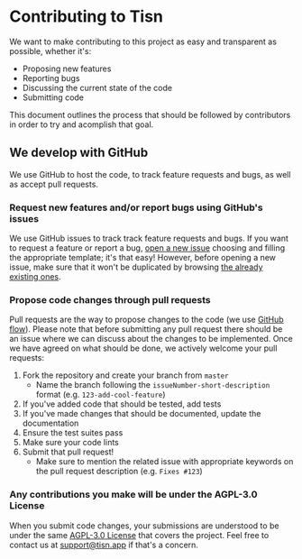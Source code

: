 # Contributing to Tisn

We want to make contributing to this project as easy and transparent as possible, whether it's:

- Proposing new features
- Reporting bugs
- Discussing the current state of the code
- Submitting code

This document outlines the process that should be followed by contributors in order to try and acomplish that goal.

## We develop with GitHub

We use GitHub to host the code, to track feature requests and bugs, as well as accept pull requests.

### Request new features and/or report bugs using GitHub's issues

We use GitHub issues to track track feature requests and bugs. If you want to request a feature or report a bug, [open a new issue](https://github.com/AlbertoPdRF/tisn.app/issues/new/choose) choosing and filling the appropriate template; it's that easy! However, before opening a new issue, make sure that it won't be duplicated by browsing [the already existing ones](https://github.com/AlbertoPdRF/tisn.app/issues).

### Propose code changes through pull requests

Pull requests are the way to propose changes to the code (we use [GitHub flow](https://guides.github.com/introduction/flow/index.html)). Please note that before submitting any pull request there should be an issue where we can discuss about the changes to be implemented. Once we have agreed on what should be done, we actively welcome your pull requests:

1. Fork the repository and create your branch from `master`
   - Name the branch following the `issueNumber-short-description` format (e.g. `123-add-cool-feature`)
2. If you've added code that should be tested, add tests
3. If you've made changes that should be documented, update the documentation
4. Ensure the test suites pass
5. Make sure your code lints
6. Submit that pull request!
   - Make sure to mention the related issue with appropriate keywords on the pull request description (e.g. `Fixes #123`)

### Any contributions you make will be under the AGPL-3.0 License

When you submit code changes, your submissions are understood to be under the same [AGPL-3.0 License](./LICENSE.md) that covers the project. Feel free to contact us at [support@tisn.app](mailto:support@tisn.app) if that's a concern.
